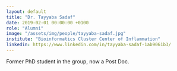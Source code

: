 ```yaml
---
layout: default
title: "Dr. Tayyaba Sadaf"
date: 2019-02-01 00:00:00 +0100
role: "Alumni"
image: "/assets/img/people/tayyaba-sadaf.jpg"
institute: "Bioinformatics Cluster Center of Inflammation"
linkedin: https://www.linkedin.com/in/tayyaba-sadaf-1ab9061b3/
---
```

Former PhD student in the group, now a Post Doc.
